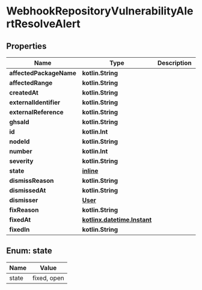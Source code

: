 
# WebhookRepositoryVulnerabilityAlertResolveAlert

## Properties
Name | Type | Description | Notes
------------ | ------------- | ------------- | -------------
**affectedPackageName** | **kotlin.String** |  | 
**affectedRange** | **kotlin.String** |  | 
**createdAt** | **kotlin.String** |  | 
**externalIdentifier** | **kotlin.String** |  | 
**externalReference** | **kotlin.String** |  | 
**ghsaId** | **kotlin.String** |  | 
**id** | **kotlin.Int** |  | 
**nodeId** | **kotlin.String** |  | 
**number** | **kotlin.Int** |  | 
**severity** | **kotlin.String** |  | 
**state** | [**inline**](#State) |  | 
**dismissReason** | **kotlin.String** |  |  [optional]
**dismissedAt** | **kotlin.String** |  |  [optional]
**dismisser** | [**User**](User.md) |  |  [optional]
**fixReason** | **kotlin.String** |  |  [optional]
**fixedAt** | [**kotlinx.datetime.Instant**](kotlinx.datetime.Instant.md) |  |  [optional]
**fixedIn** | **kotlin.String** |  |  [optional]


<a id="State"></a>
## Enum: state
Name | Value
---- | -----
state | fixed, open



